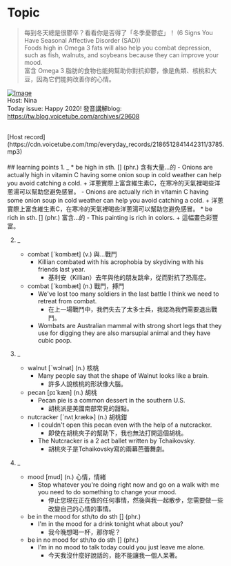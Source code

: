 # Topic

> 每到冬天總是很鬱卒？看看你是否得了「冬季憂鬱症」！ (6 Signs You Have Seasonal Affective Disorder (SAD)) <br>
> Foods high in Omega 3 fats will also help you combat depression, such as fish, walnuts, and soybeans because they can improve your mood. <br>
> 富含 Omega 3 脂肪的食物也能夠幫助你對抗抑鬱，像是魚類、核桃和大豆，因為它們能夠改善你的心情。 <br>

[![Image](https://cdn.voicetube.com/assets/thumbnails/HWBJpATz7-w.jpg)](https://www.youtube.com/embed/HWBJpATz7-w?rel=0&showinfo=0&cc_load_policy=0&controls=1&autoplay=1&iv_load_policy=3&playsinline=1&wmode=transparent&start=114&end=124&enablejsapi=1&origin=https://tw.voicetube.com&widgetid=1)<br>
Host: Nina
<br>Today issue: Happy 2020!  發音講解blog: https://tw.blog.voicetube.com/archives/29608


<br>
[Host record](https://cdn.voicetube.com/tmp/everyday_records/2186512841442311/3785.mp3)
<br><br>
## learning points
1. _
	* be high in sth. [] (phr.) 含有大量…的
		- Onions are actually high in vitamin C having some onion soup in cold weather can help you avoid catching a cold.
			+ 洋蔥實際上富含維生素C，在寒冷的天氣裡喝些洋蔥湯可以幫助您避免感冒。
		- Onions are actually rich in vitamin C having some onion soup in cold weather can help you avoid catching a cold.
			+ 洋蔥實際上富含維生素C，在寒冷的天氣裡喝些洋蔥湯可以幫助您避免感冒。
	* be rich in sth. [] (phr.) 富含...的
		- This painting is rich in colors.
			+ 這幅畫色彩豐富。

2. _
	* combat [ˋkɑmbæt] (v.)  與…戰鬥
		- Killian combated with his acrophobia by skydiving with his friends last year.
			+ 基利安（Killian）去年與他的朋友跳傘，從而對抗了恐高症。
	* combat [ˋkɑmbæt] (n.) 戰鬥，搏鬥
		- We've lost too many soldiers in the last battle I think we need to retreat from combat.
			+ 在上一場戰鬥中，我們失去了太多士兵，我認為我們需要退出戰鬥。
		- Wombats are Australian mammal with strong short legs that they use for digging they are also marsupial animal and they have cubic poop.

3. _
	* walnut [ˋwɔlnət] (n.) 核桃
		- Many people say that the shape of Walnut looks like a brain.
			+ 許多人說核桃的形狀像大腦。
	* pecan [pɪˋkæn] (n.) 胡桃
		- Pecan pie is a common dessert in the southern U.S.
			+ 胡桃派是美國南部常見的甜點。
	* nutcracker  [ˋnʌt͵krækɚ] (n.) 胡桃鉗
		- I couldn't open this pecan even with the help of a nutcracker.
			+ 即使在胡桃夾子的幫助下，我也無法打開這個胡桃。
		- The Nutcracker is a 2 act ballet written by Tchaikovsky.
			+ 胡桃夾子是Tchaikovsky寫的兩幕芭蕾舞劇。

4. _
	* mood [mud] (n.) 心情，情緒
		- Stop whatever you're doing right now and go on a walk with me you need to do something to change your mood.
			+ 停止您現在正在做的任何事情，然後與我一起散步，您需要做一些改變自己的心情的事情。
	* be in the mood for sth/to do sth [] (phr.)
		- I'm in the mood for a drink tonight what about you?
			+ 我今晚想喝一杯，那你呢？
	* be in no mood for sth/to do sth [] (phr.)
		- I'm in no mood to talk today could you just leave me alone.
			+ 今天我沒什麼好說話的，能不能讓我一個人呆著。
